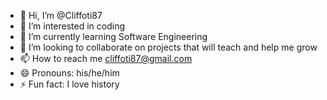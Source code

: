 - 👋 Hi, I’m @Cliffoti87
- 👀 I’m interested in coding
- 🌱 I’m currently learning Software Engineering 
- 💞️ I’m looking to collaborate on projects that will teach and help me grow
- 📫 How to reach me cliffoti87@gmail.com
- 😄 Pronouns: his/he/him
- ⚡ Fun fact: I love history

<!---
Cliffoti87/Cliffoti87 is a ✨ special ✨ repository because its `README.md` (this file) appears on your GitHub profile.
You can click the Preview link to take a look at your changes.
--->
